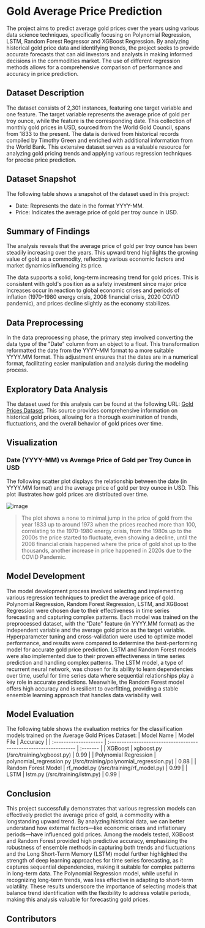 # Gold Average Price Prediction

The project aims to predict average gold prices over the years using various data science techniques, specifically focusing on Polynomial Regression, LSTM, Random Forest Regressor and XGBoost Regression. By analyzing historical gold price data and identifying trends, the project seeks to provide accurate forecasts that can aid investors and analysts in making informed decisions in the commodities market. The use of different regression methods allows for a comprehensive comparison of performance and accuracy in price prediction.

## Dataset Description

The dataset consists of 2,301 instances, featuring one target variable and one feature. The target variable represents the average price of gold per troy ounce, while the feature is the corresponding date. This collection of monthly gold prices in USD, sourced from the World Gold Council, spans from 1833 to the present. The data is derived from historical records compiled by Timothy Green and enriched with additional information from the World Bank. This extensive dataset serves as a valuable resource for analyzing gold pricing trends and applying various regression techniques for precise price prediction.

## Dataset Snapshot
The following table shows a snapshot of the dataset used in this project:
- Date: Represents the date in the format YYYY-MM.
- Price: Indicates the average price of gold per troy ounce in USD.

## Summary of Findings

The analysis reveals that the average price of gold per troy ounce has been steadily increasing over the years. This upward trend highlights the growing value of gold as a commodity, reflecting various economic factors and market dynamics influencing its price.

The data supports a solid, long-term increasing trend for gold prices. This is consistent with gold's position as a safety investment since major price increases occur in reaction to global economic crises and periods of inflation (1970-1980 energy crisis, 2008 financial crisis, 2020 COVID pandemic), and prices decline slightly as the economy stabilizes. 

## Data Preprocessing

In the data preprocessing phase, the primary step involved converting the data type of the "Date" column from an object to a float. This transformation reformatted the date from the YYYY-MM format to a more suitable YYYY.MM format. This adjustment ensures that the dates are in a numerical format, facilitating easier manipulation and analysis during the modeling process.

## Exploratory Data Analysis

The dataset used for this analysis can be found at the following URL: [Gold Prices Dataset](https://datahub.io/core/gold-prices). This source provides comprehensive information on historical gold prices, allowing for a thorough examination of trends, fluctuations, and the overall behavior of gold prices over time.

## Visualization

### Date (YYYY-MM) vs Average Price of Gold per Troy Ounce in USD

The following scatter plot displays the relationship between the date (in YYYY.MM format) and the average price of gold per troy ounce in USD. This plot illustrates how gold prices are distributed over time.

![image](https://github.com/user-attachments/assets/2cb477f9-fba0-4620-96ff-88b4e26424e8)

> The plot shows a none to minimal jump in the price of gold from the year 1833 up to around 1973 when the prices reached more than 100, correlating to the 1970-1980 energy crisis, from the 1980s up to the 2000s the price started to fluctuate, even showing a decline, until the 2008 financial crisis happened where the price of gold shot up to the thousands, another increase in price happened in 2020s due to the COVID Pandemic. 

## Model Development

The model development process involved selecting and implementing various regression techniques to predict the average price of gold. Polynomial Regression, Random Forest Regression, LSTM, and XGBoost Regression were chosen due to their effectiveness in time series forecasting and capturing complex patterns. Each model was trained on the preprocessed dataset, with the "Date" feature (in YYYY.MM format) as the independent variable and the average gold price as the target variable. Hyperparameter tuning and cross-validation were used to optimize model performance, and results were compared to determine the best-performing model for accurate gold price prediction. LSTM and Random Forest models were also implemented due to their proven effectiveness in time series prediction and handling complex patterns. The LSTM model, a type of recurrent neural network, was chosen for its ability to learn dependencies over time, useful for time series data where sequential relationships play a key role in accurate predictions. Meanwhile, the Random Forest model offers high accuracy and is resilient to overfitting, providing a stable ensemble learning approach that handles data variability well.

## Model Evaluation

The following table shows the evaluation metrics for the classification models trained on the Average Gold Prices Dataset:
| Model Name            | Model File                                                        | Accuracy |
| :-------------------- | :---------------------------------------------------------------- | :------- |
| XGBoost               | xgboost.py (/src/training/xgboost.py)                             | 0.99     |
| Polynomial Regression | polynomial_regression.py (/src/training/polynomial_regression.py) | 0.88     |
| Random Forest Model   | rf_model.py (/src/training/rf_model.py)                           | 0.99     |
| LSTM                  | lstm.py (/src/training/lstm.py)                                   | 0.99     |

## Conclusion

This project successfully demonstrates that various regression models can effectively predict the average price of gold, a commodity with a longstanding upward trend. By analyzing historical data, we can better understand how external factors—like economic crises and inflationary periods—have influenced gold prices. Among the models tested, XGBoost and Random Forest provided high predictive accuracy, emphasizing the robustness of ensemble methods in capturing both trends and fluctuations and the Long Short-Term Memory (LSTM) model further highlighted the strength of deep learning approaches for time series forecasting, as it captures sequential dependencies, making it suitable for complex patterns in long-term data. The Polynomial Regression model, while useful in recognizing long-term trends, was less effective in adapting to short-term volatility. These results underscore the importance of selecting models that balance trend identification with the flexibility to address volatile periods, making this analysis valuable for forecasting gold prices.

## Contributors
